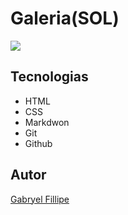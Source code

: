 # Galeria(SOL)

![](./galeria%20sol.png)

## Tecnologias
* HTML
* CSS
* Markdwon
* Git
* Github

## Autor
[Gabryel Fillipe](https://www.linkedin.com/in/gabryel-fillipe/)